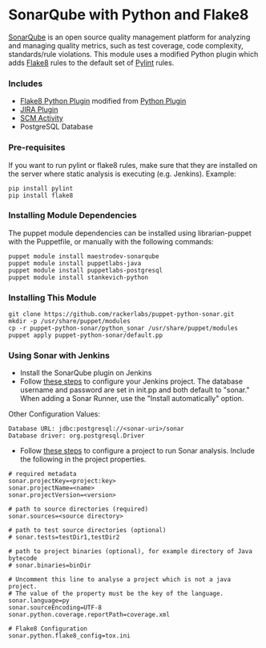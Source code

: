 SonarQube with Python and Flake8
===================

[SonarQube](http://www.sonarqube.org/) is an open source quality management platform for analyzing and managing quality metrics, such as test coverage, code complexity, standards/rule violations. This module uses a modified Python plugin which adds [Flake8](https://flake8.readthedocs.org/en/2.2.3/warnings.html) rules to the default set of [Pylint](http://pylint-messages.wikidot.com/all-codes) rules.


### Includes
- [Flake8 Python Plugin](https://github.com/SonarCommunity/sonar-python/pull/1) modified from [Python Plugin](http://docs.codehaus.org/display/SONAR/Python+Plugin)
- [JIRA Plugin](http://docs.codehaus.org/display/SONAR/JIRA+Plugin)
- [SCM Activity](http://docs.codehaus.org/display/SONAR/SCM+Activity+Plugin)
- PostgreSQL Database

### Pre-requisites
If you want to run pylint or flake8 rules, make sure that they are installed on the server where static analysis is executing (e.g. Jenkins).  Example:
```
pip install pylint
pip install flake8
```

### Installing Module Dependencies
The puppet module dependencies can be installed using librarian-puppet with the Puppetfile, or manually with the following commands:
```
puppet module install maestrodev-sonarqube
puppet module install puppetlabs-java
puppet module install puppetlabs-postgresql
puppet module install stankevich-python
```


### Installing This Module
```
git clone https://github.com/rackerlabs/puppet-python-sonar.git
mkdir -p /usr/share/puppet/modules
cp -r puppet-python-sonar/python_sonar /usr/share/puppet/modules
puppet apply puppet-python-sonar/default.pp
```


### Using Sonar with Jenkins
- Install the SonarQube plugin on Jenkins
- Follow [these steps](http://docs.sonarqube.org/display/SONAR/Configuring+SonarQube+Jenkins+Plugin) to configure your Jenkins project. The database username and password are set in init.pp and both default to "sonar." When adding a Sonar Runner, use the "Install automatically" option.

Other Configuration Values:
```
Database URL: jdbc:postgresql://<sonar-uri>/sonar
Database driver: org.postgresql.Driver
```

- Follow [these steps](http://docs.sonarqube.org/display/SONAR/Triggering+SonarQube+on+Jenkins+Job) to configure a project to run Sonar analysis. Include the following in the project properties.
```
# required metadata
sonar.projectKey=<project:key>
sonar.projectName=<name>
sonar.projectVersion=<version>

# path to source directories (required)
sonar.sources=<source directory>

# path to test source directories (optional)
# sonar.tests=testDir1,testDir2

# path to project binaries (optional), for example directory of Java bytecode
# sonar.binaries=binDir

# Uncomment this line to analyse a project which is not a java project.
# The value of the property must be the key of the language.
sonar.language=py
sonar.sourceEncoding=UTF-8
sonar.python.coverage.reportPath=coverage.xml

# Flake8 Configuration
sonar.python.flake8_config=tox.ini
```
